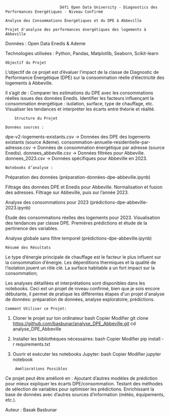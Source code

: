                             Défi Open Data University - Diagnostics des Performances Energétiques - Niveau Confirmé

    Analyse des Consommations Énergétiques et du DPE à Abbeville

    Projet d'analyse des performances énergétiques des logements à Abbeville

Données : Open Data Enedis & Ademe

Technologies utilisées : Python, Pandas, Matplotlib, Seaborn, Scikit-learn

    Objectif du Projet
L’objectif de ce projet est d’évaluer l’impact de la classe de Diagnostic de Performance Énergétique (DPE) sur la consommation réelle d’électricité des logements à Abbeville.

Il s’agit de :
Comparer les estimations du DPE avec les consommations réelles issues des données Enedis.
Identifier les facteurs influençant la consommation énergétique : isolation, surface, type de chauffage, etc.
Visualiser les tendances et interpréter les écarts entre théorie et réalité.

        Structure du Projet

    Données sources :

dpe-v2-logements-existants.csv → Données des DPE des logements existants (source Ademe).
consommation-annuelle-residentielle-par-adresse.csv → Données de consommation énergétique par adresse (source Enedis).
donnees_abbeville.csv → Données filtrées pour Abbeville.
donnees_2023.csv → Données spécifiques pour Abbeville en 2023.

    Notebooks d’analyse :
    
  Préparation des données (préparation-données-dpe-abbeville.ipynb)

Filtrage des données DPE et Enedis pour Abbeville.
Normalisation et fusion des adresses.
Filtrage sur Abbeville, puis sur l’année 2023.

  Analyse des consommations pour 2023 (prédictions-dpe-abbeville-2023.ipynb)

Étude des consommations réelles des logements pour 2023.
Visualisation des tendances par classe DPE.
Premières prédictions et étude de la pertinence des variables.

  Analyse globale sans filtre temporel (prédictions-dpe-abbeville.ipynb)

    Résumé des Résultats

 Le type d’énergie principale de chauffage est le facteur le plus influent sur la consommation d’énergie.
 Les déperditions thermiques et la qualité de l’isolation jouent un rôle clé.
 La surface habitable a un fort impact sur la consommation;

Les analyses détaillées et interprétations sont disponibles dans les notebooks.
Ceci est un projet de niveau confirmé, bien que je sois encore débutante, il permet de pratique les différentes étapes d'un projet d'analyse de données: préparation de données, analyse exploratoire, prédictions.

    Comment Utiliser ce Projet:

1) Cloner le projet sur ton ordinateur
bash
Copier
Modifier
git clone https://github.com/basbunar/analyse_DPE_Abbeville.git
cd analyse_DPE_Abbeville

2) Installer les bibliothèques nécessaires:
bash
Copier
Modifier
pip install -r requirements.txt

3) Ouvrir et exécuter les notebooks Jupyter:
bash
Copier
Modifier
jupyter notebook

        Améliorations Possibles

Ce projet peut être amélioré en :
Ajoutant d’autres modèles de prédiction pour mieux expliquer les écarts DPE/consommation.
Testant des méthodes de sélection de variables pour optimiser les prédictions.
Enrichissant la base de données avec d’autres sources d’information (météo, équipements, etc.).


Auteur : Basak Basbunar






